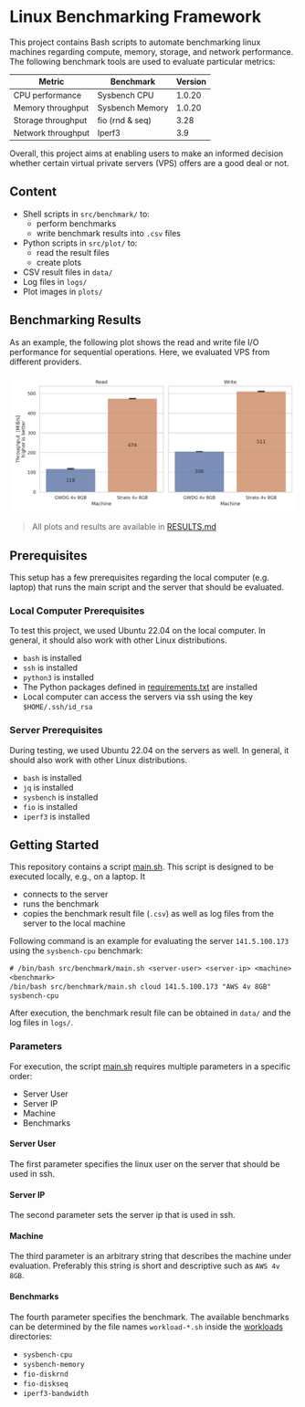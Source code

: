 # Linux Benchmarking Framework
This project contains Bash scripts to automate benchmarking linux machines regarding compute, memory, storage, and network performance.
The following benchmark tools are used to evaluate particular metrics:

| Metric             | Benchmark       | Version |
|--------------------|-----------------|---------|
| CPU performance    | Sysbench CPU    | 1.0.20  |
| Memory throughput  | Sysbench Memory | 1.0.20  |
| Storage throughput | fio (rnd & seq) | 3.28    |
| Network throughput | Iperf3          | 3.9     |

Overall, this project aims at enabling users to make an informed decision 
whether certain virtual private servers (VPS) offers are a good deal or not.

## Content
- Shell scripts in `src/benchmark/` to:
  - perform benchmarks
  - write benchmark results into `.csv` files
- Python scripts in `src/plot/` to:
  - read the result files
  - create plots
- CSV result files in `data/`
- Log files in `logs/`
- Plot images in `plots/`

## Benchmarking Results

As an example, the following plot shows the read and write file I/O performance for sequential operations.
Here, we evaluated VPS from different providers.

![plot-fio-diskseq.jpg](plots/plot-fio-diskseq.jpg)

> All plots and results are available in [RESULTS.md](RESULTS.md)
 
## Prerequisites
This setup has a few prerequisites regarding the local computer (e.g. laptop) that runs the main script 
and the server that should be evaluated.

### Local Computer Prerequisites
To test this project, we used Ubuntu 22.04 on the local computer.
In general, it should also work with other Linux distributions.

- `bash` is installed
- `ssh` is installed
- `python3` is installed
- The Python packages defined in [requirements.txt](requirements.txt) are installed
- Local computer can access the servers via ssh using the key `$HOME/.ssh/id_rsa`

### Server Prerequisites
During testing, we used Ubuntu 22.04 on the servers as well. 
In general, it should also work with other Linux distributions.

- `bash` is installed
- `jq` is installed
- `sysbench` is installed
- `fio` is installed
- `iperf3` is installed


## Getting Started
This repository contains a script [main.sh](src/main.sh). This script is designed to be executed locally, e.g., on a laptop. It
- connects to the server
- runs the benchmark
- copies the benchmark result file (`.csv`) as well as log files from the server to the local machine

Following command is an example for evaluating the server `141.5.100.173` using the `sysbench-cpu` benchmark:
```shell
# /bin/bash src/benchmark/main.sh <server-user> <server-ip> <machine> <benchmark>
/bin/bash src/benchmark/main.sh cloud 141.5.100.173 "AWS 4v 8GB" sysbench-cpu
```
After execution, the benchmark result file can be obtained in `data/` and the log files in `logs/`.

### Parameters

For execution, the script [main.sh](src/main.sh) requires multiple parameters in a specific order:

- Server User
- Server IP
- Machine
- Benchmarks

#### Server User

The first parameter specifies the linux user on the server that should be used in ssh.

#### Server IP

The second parameter sets the server ip that is used in ssh.

#### Machine

The third parameter is an arbitrary string that describes the machine under evaluation. 
Preferably this string is short and descriptive such as `AWS 4v 8GB`.

#### Benchmarks
The fourth parameter specifies the benchmark. The available benchmarks can be determined by the file names `workload-*.sh` inside the [workloads](src/benchmark/workloads) directories:
- `sysbench-cpu`
- `sysbench-memory`
- `fio-diskrnd`
- `fio-diskseq`
- `iperf3-bandwidth`
